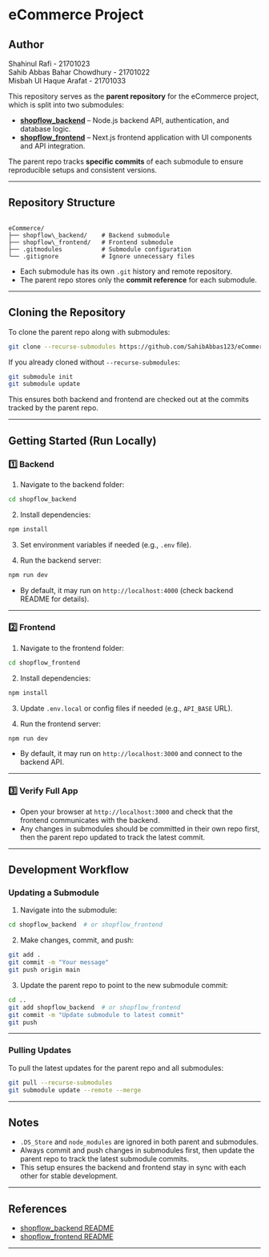 

# eCommerce Project

## Author

Shahinul Rafi - 21701023 \
Sahib Abbas Bahar Chowdhury - 21701022 \
Misbah Ul Haque Arafat - 21701033

This repository serves as the **parent repository** for the eCommerce project, which is split into two submodules:

- **[shopflow_backend](https://github.com/SahibAbbas123/shopflow_backend)** – Node.js backend API, authentication, and database logic.  
- **[shopflow_frontend](https://github.com/SahibAbbas123/shopflow_frontend)** – Next.js frontend application with UI components and API integration.  

The parent repo tracks **specific commits** of each submodule to ensure reproducible setups and consistent versions.

---

## Repository Structure

```

eCommerce/
├── shopflow\_backend/    # Backend submodule
├── shopflow\_frontend/   # Frontend submodule
├── .gitmodules           # Submodule configuration
└── .gitignore            # Ignore unnecessary files

````

- Each submodule has its own `.git` history and remote repository.  
- The parent repo stores only the **commit reference** for each submodule.

---

## Cloning the Repository

To clone the parent repo along with submodules:

```bash
git clone --recurse-submodules https://github.com/SahibAbbas123/eCommerce.git
````

If you already cloned without `--recurse-submodules`:

```bash
git submodule init
git submodule update
```

This ensures both backend and frontend are checked out at the commits tracked by the parent repo.

---

## Getting Started (Run Locally)

### 1️⃣ Backend

1. Navigate to the backend folder:

```bash
cd shopflow_backend
```

2. Install dependencies:

```bash
npm install
```

3. Set environment variables if needed (e.g., `.env` file).

4. Run the backend server:

```bash
npm run dev
```

* By default, it may run on `http://localhost:4000` (check backend README for details).

---

### 2️⃣ Frontend

1. Navigate to the frontend folder:

```bash
cd shopflow_frontend
```

2. Install dependencies:

```bash
npm install
```

3. Update `.env.local` or config files if needed (e.g., `API_BASE` URL).

4. Run the frontend server:

```bash
npm run dev
```

* By default, it may run on `http://localhost:3000` and connect to the backend API.

---

### 3️⃣ Verify Full App

* Open your browser at `http://localhost:3000` and check that the frontend communicates with the backend.
* Any changes in submodules should be committed in their own repo first, then the parent repo updated to track the latest commit.

---

## Development Workflow

### Updating a Submodule

1. Navigate into the submodule:

```bash
cd shopflow_backend  # or shopflow_frontend
```

2. Make changes, commit, and push:

```bash
git add .
git commit -m "Your message"
git push origin main
```

3. Update the parent repo to point to the new submodule commit:

```bash
cd ..
git add shopflow_backend  # or shopflow_frontend
git commit -m "Update submodule to latest commit"
git push
```

---

### Pulling Updates

To pull the latest updates for the parent repo and all submodules:

```bash
git pull --recurse-submodules
git submodule update --remote --merge
```

---

## Notes

* `.DS_Store` and `node_modules` are ignored in both parent and submodules.
* Always commit and push changes in submodules first, then update the parent repo to track the latest submodule commits.
* This setup ensures the backend and frontend stay in sync with each other for stable development.

---

## References

* [shopflow\_backend README](https://github.com/SahibAbbas123/shopflow_backend)
* [shopflow\_frontend README](https://github.com/SahibAbbas123/shopflow_frontend)
---
